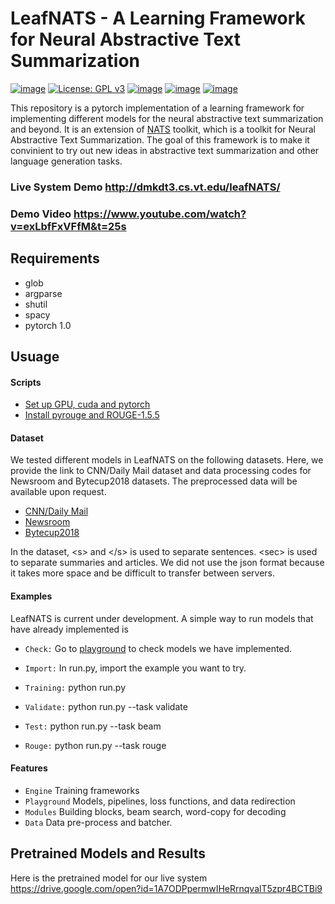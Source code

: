 # LeafNATS - A Learning Framework for Neural Abstractive Text Summarization

[![image](https://img.shields.io/badge/Made%20with-Python-1f425f.svg)](https://www.python.org/)
[![License: GPL v3](https://img.shields.io/badge/License-GPLv3-blue.svg)](https://www.gnu.org/licenses/gpl-3.0)
[![image](https://img.shields.io/github/contributors/Naereen/StrapDown.js.svg)](https://github.com/tshi04/LeafNATS/graphs/contributors)
[![image](https://img.shields.io/github/issues/Naereen/StrapDown.js.svg)](https://github.com/tshi04/LeafNATS/issues)
[![image](https://img.shields.io/badge/arXiv-1805.09461-red.svg?style=flat)](https://arxiv.org/abs/1812.02303)

This repository is a pytorch implementation of a learning framework for implementing different models for the neural abstractive text summarization and beyond. 
It is an extension of [NATS](https://github.com/tshi04/NATS) toolkit, which is a toolkit for Neural Abstractive Text Summarization. 
The goal of this framework is to make it convinient to try out new ideas in abstractive text summarization and other language generation tasks.

### Live System Demo http://dmkdt3.cs.vt.edu/leafNATS/

### Demo Video https://www.youtube.com/watch?v=exLbfFxVFfM&t=25s

## Requirements

- glob
- argparse
- shutil
- spacy
- pytorch 1.0

## Usuage

#### Scripts

- [Set up GPU, cuda and pytorch](https://github.com/tshi04/LeafNATS/tree/master/LeafNATS/tools/config_server)
- [Install pyrouge and ROUGE-1.5.5](https://github.com/tshi04/LeafNATS/tree/master/LeafNATS/tools/rouge_package)

#### Dataset

We tested different models in LeafNATS on the following datasets. Here, we provide the link to CNN/Daily Mail dataset and data processing codes for Newsroom and Bytecup2018 datasets. The preprocessed data will be available upon request.
- [CNN/Daily Mail](https://github.com/abisee/pointer-generator)
- [Newsroom](https://github.com/tshi04/LeafNATS/tree/master/LeafNATS/tools/newsroom_process)
- [Bytecup2018](https://github.com/tshi04/LeafNATS/tree/master/LeafNATS/tools/bytecup_process)

In the dataset, \<s\> and \</s\> is used to separate sentences. \<sec\> is used to separate summaries and articles. We did not use the json format because it takes more space and be difficult to transfer between servers.

#### Examples

LeafNATS is current under development. A simple way to run models that have already implemented is
- ```Check:``` Go to [playground](https://github.com/tshi04/LeafNATS/tree/master/LeafNATS/playground) to check models we have implemented.

- ```Import:``` In run.py, import the example you want to try.

- ```Training:``` python run.py 

- ```Validate:``` python run.py --task validate

- ```Test:``` python run.py --task beam

- ```Rouge:``` python run.py --task rouge

#### Features

- ```Engine``` Training frameworks
- ```Playground``` Models, pipelines, loss functions, and data redirection
- ```Modules``` Building blocks, beam search, word-copy for decoding
- ```Data``` Data pre-process and batcher.

## Pretrained Models and Results
Here is the pretrained model for our live system 
https://drive.google.com/open?id=1A7ODPpermwIHeRrnqvalT5zpr4BCTBi9

